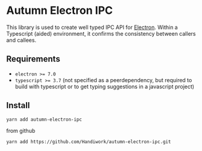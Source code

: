 # Autumn Electron IPC

This library is used to create well typed IPC API for [Electron](https://www.electronjs.org). Within a Typescript (aided) environment, it confirms the consistency between callers and callees.

## Requirements
-  `electron >= 7.0 `
-  `typescript >= 3.7` (not specified as a peerdependency, but required to build with typescript or to get typing suggestions in a javascript project)

## Install

 ```bash
 yarn add autumn-electron-ipc
 ```
 from github
  ```bash
 yarn add https://github.com/Handiwork/autumn-electron-ipc.git
 ```



